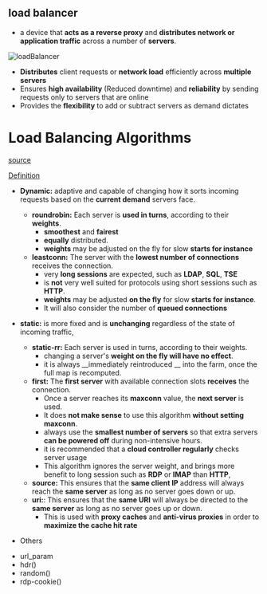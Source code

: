 ## load balancer 

* a device that __acts as a reverse proxy__ and __distributes network or application traffic__ across a number of __servers__. 

![loadBalancer](https://github.com/hojat-gazestani/DevOps/blob/main/haproxy/pictures/01-load%20blalancer.jpg)

- __Distributes__ client requests or __network load__ efficiently across __multiple servers__
- Ensures __high availability__ (Reduced downtime) and __reliability__ by sending requests only to servers that are online
- Provides the __flexibility__ to add or subtract servers as demand dictates

# Load Balancing Algorithms

[source](http://cbonte.github.io/haproxy-dconv/2.4/configuration.html)

[Definition](https://www.haproxy.com/blog/fundamentals-load-balancing-and-the-right-distribution-algorithm-for-you/)

- __Dynamic:__ adaptive and capable of changing how it sorts incoming requests based on the __current demand__ servers face.
  - __roundrobin:__ Each server is __used in turns__, according to their __weights__.
      - __smoothest__ and __fairest__
      - __equally__ distributed.
      - __weights__ may be adjusted on the fly for slow __starts for instance__
  - __leastconn:__ The server with the __lowest number of connections__ receives the connection.
    - very __long sessions__ are expected, such as __LDAP__, __SQL__, __TSE__
    - is __not__ very well suited for protocols using short sessions such as __HTTP__.
    - __weights__ may be adjusted __on the fly__ for slow __starts for instance__.
    - It will also consider the number of __queued connections__

- __static:__ is more fixed and is __unchanging__ regardless of the state of incoming traffic,
  - __static-rr:__ Each server is used in turns, according to their weights.
    - changing a server's  __weight on the fly will have no effect__.
    - it is always  __immediately reintroduced __ into the farm, once the full map is recomputed.
  - __first:__ The  __first server__ with available connection slots  __receives__ the connection. 
    - Once a server reaches its __maxconn__ value, the __next server__ is used.
    - It does __not make sense__ to use this algorithm __without setting maxconn__.
    - always use the __smallest number of servers__ so that extra servers __can be powered off__ during non-intensive hours.
    - it is recommended that a __cloud controller regularly__ checks server usage
    - This algorithm ignores the server weight, and brings more benefit to long session such as __RDP__ or __IMAP__ than __HTTP__,
  - __source:__ This ensures that the __same client IP__ address will always reach the __same server__ as long as no server goes down or up.
  - __uri:__:  This ensures that the __same URI__ will always be directed to the __same server__ as long as no server goes up or down.
    - This is used with __proxy caches__ and __anti-virus proxies__ in order to __maximize the cache hit rate__

* Others 
- url_param
- hdr(<name>)
- random(<draws>)
- rdp-cookie(<name>)

